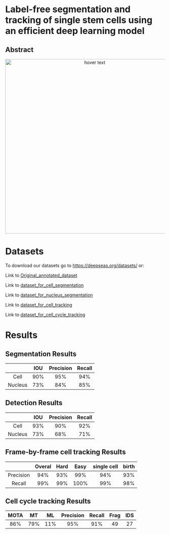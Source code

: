 # Label-free segmentation and tracking of single stem cells using an efficient deep learning model

## Abstract


<p align="center">
  <img src="docs/Fig1.png" width="550" title="hover text">
</p>


# Datasets

To download our datasets go to https://deepseas.org/datasets/ or:

Link to [Original_annotated_dataset](https://drive.google.com/drive/folders/1uJSgGgW-wqG3uzDRO3EDn_D7jMpBfuMV?usp=sharing)

Link to [dataset_for_cell_segmentation](https://drive.google.com/drive/folders/1iCC22iz7UBQdmADLuDe8ugAkmUqqsv13?usp=sharing)

Link to [dataset_for_nucleus_segmentation](https://drive.google.com/drive/folders/1gfEqRQOOBx2xZ1L7pCW67FBvTODulvvt?usp=sharing)

Link to [dataset_for_cell_tracking](https://drive.google.com/drive/folders/1dtaXnp0PH7iQPXOzfZMtvwgqOvCDa2yn?usp=sharing)

Link to [dataset_for_cell_cycle_tracking](https://drive.google.com/drive/folders/1ox6xhWy8B5vxlsF9vcJt0ywVOMe-fY2J?usp=sharing)


# Results

## Segmentation Results

|             | IOU         | Precision     | Recall     |
| :----:      |    :----:   |        :----: |  :----:    |
| Cell        | 90%         | 95%           | 94%        | 
| Nucleus     | 73%         | 84%           | 85%        |


## Detection Results

|              | IOU         | Precision     | Recall     |
| :----:      |    :----:   |        :----: |  :----:    |
| Cell        | 93%         | 90%           | 92%        | 
| Nucleus     | 73%         | 68%           | 71%        |

## Frame-by-frame cell tracking Results

|              | Overal       | Hard          | Easy       | single cell | birth    |
| :----:       |    :----:    |        :----: |  :----:    |:----:       |:----:    |
| Precision    | 94%          | 93%           | 99%        | 94%         |93%       |
| Recall       | 99%          | 99%           | 100%       | 99%         | 98%      |

## Cell cycle tracking Results

|      MOTA   | MT          | ML            | Precision  | Recall      | Frag     |IDS        |
| :----:      |    :----:   |        :----: |  :----:    |:----:       |:----:    |:----:     |
| 86%         | 79%         | 11%           | 95%        | 91%         |49        |27         |

